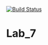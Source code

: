 [![Build Status](https://travis-ci.org/KimNikita/Lab_7.svg?branch=main)](https://travis-ci.org/KimNikita/Lab_7)

# Lab_7